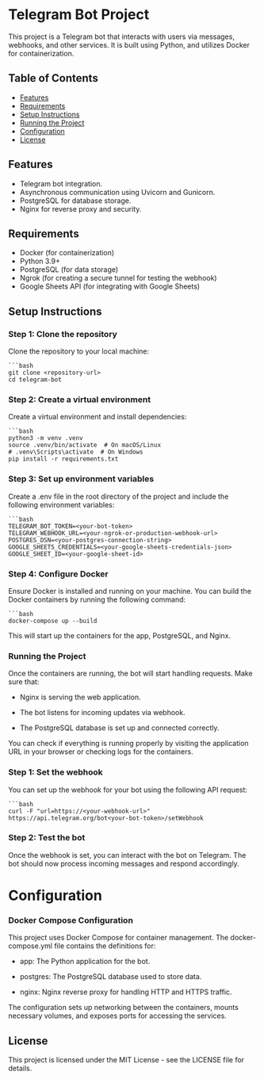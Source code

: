 # Telegram Bot Project

This project is a Telegram bot that interacts with users via messages, webhooks, and other services. It is built using Python, and utilizes Docker for containerization.

## Table of Contents
- [Features](#features)
- [Requirements](#requirements)
- [Setup Instructions](#setup-instructions)
- [Running the Project](#running-the-project)
- [Configuration](#configuration)
- [License](#license)

## Features
- Telegram bot integration.
- Asynchronous communication using Uvicorn and Gunicorn.
- PostgreSQL for database storage.
- Nginx for reverse proxy and security.

## Requirements
- Docker (for containerization)
- Python 3.9+
- PostgreSQL (for data storage)
- Ngrok (for creating a secure tunnel for testing the webhook)
- Google Sheets API (for integrating with Google Sheets)

## Setup Instructions

### Step 1: Clone the repository
Clone the repository to your local machine:

    ```bash
    git clone <repository-url>
    cd telegram-bot


### Step 2: Create a virtual environment
Create a virtual environment and install dependencies:
    
    ```bash
    python3 -m venv .venv
    source .venv/bin/activate  # On macOS/Linux
    # .venv\Scripts\activate  # On Windows
    pip install -r requirements.txt

### Step 3: Set up environment variables
Create a .env file in the root directory of the project and include the following environment variables:

    ```bash
    TELEGRAM_BOT_TOKEN=<your-bot-token>
    TELEGRAM_WEBHOOK_URL=<your-ngrok-or-production-webhook-url>
    POSTGRES_DSN=<your-postgres-connection-string>
    GOOGLE_SHEETS_CREDENTIALS=<your-google-sheets-credentials-json>
    GOOGLE_SHEET_ID=<your-google-sheet-id>

### Step 4: Configure Docker
Ensure Docker is installed and running on your machine. You can build the Docker containers by running the following command:

    ```bash
    docker-compose up --build
This will start up the containers for the app, PostgreSQL, and Nginx.

### Running the Project
Once the containers are running, the bot will start handling requests. Make sure that:

* Nginx is serving the web application.

* The bot listens for incoming updates via webhook.

* The PostgreSQL database is set up and connected correctly.

You can check if everything is running properly by visiting the application URL in your browser or checking logs for the containers.

### Step 1: Set the webhook
You can set up the webhook for your bot using the following API request:

    ```bash
    curl -F "url=https://<your-webhook-url>" https://api.telegram.org/bot<your-bot-token>/setWebhook

### Step 2: Test the bot
Once the webhook is set, you can interact with the bot on Telegram. The bot should now process incoming messages and respond accordingly.

# Configuration
### Docker Compose Configuration
This project uses Docker Compose for container management. The docker-compose.yml file contains the definitions for:

* app: The Python application for the bot.

* postgres: The PostgreSQL database used to store data.

* nginx: Nginx reverse proxy for handling HTTP and HTTPS traffic.

The configuration sets up networking between the containers, mounts necessary volumes, and exposes ports for accessing the services.

## License
This project is licensed under the MIT License - see the LICENSE file for details.